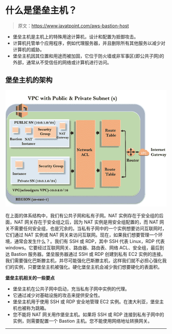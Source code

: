 # 什么是堡垒主机？

> 原文：<https://www.javatpoint.com/aws-bastion-host>

*   堡垒主机是主机上的特殊用途计算机，设计和配置为抵御攻击。
*   计算机托管单个应用程序，例如代理服务器，并且删除所有其他服务以减少对计算机的威胁。
*   堡垒主机因其位置和用途而被加固，它位于防火墙或非军事区(即公共子网)的外部，通常从不受信任的网络或计算机进行访问。

## 堡垒主机的架构

![ Bastion Host](img/e9fd1f30c3691f8c4b58f852ad79fa27.png)

在上面的体系结构中，我们有公共子网和私有子网。NAT 实例存在于安全组的后面，NAT 网关存在于安全组之后，因为 NAT 实例是用安全组配置的，而 NAT 网关不需要任何安全组，也是冗余的。当私有子网中的一个实例想要访问互联网时，它们通过 NAT 实例或 NAT 网关来访问互联网。现在，如果我们想要管理一个环境，通常会发生什么？。我们有 SSH 或 RDP，其中 SSH 代表 Linux，RDP 代表 windows。它要经过互联网网关、路由器、路由表、网络 ACL、安全组，最后到达 Bastion 服务器。堡垒服务器通过 SSH 或 RDP 创建到私有 EC2 实例的连接。我们需要强化巴斯滕主机，并尽可能强化巴斯滕主机，这样我们就不必担心强化我们的实例，只要堡垒主机被强化。硬化堡垒主机会减少我们想要硬化的表面积。

**堡垒主机相关的一些要点**

*   堡垒主机在公共子网中启动，充当私有子网中实例的代理。
*   它通过减少对基础设施的攻击来提供安全性。
*   堡垒主机用于使用 SSH 或 RDP 安全地管理 EC2 实例。在澳大利亚，堡垒主机也被称为跳箱。
*   您不能将 NAT 网关用作堡垒主机。如果将 SSH 或 RDP 连接到私有子网中的实例，则需要配置一个 Bastion 主机。您不能使用网络地址转换网关。

* * *